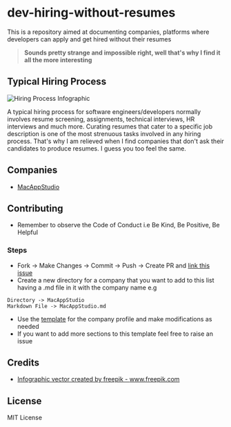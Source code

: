# dev-hiring-without-resumes
This is a repository aimed at documenting companies, platforms where developers can apply and get hired without their resumes

> **Sounds pretty strange and impossible right, well that's why I find it all the more interesting**

## Typical Hiring Process

<img src="https://image.freepik.com/free-vector/hiring-process-infographic_23-2148621468.jpg" alt="Hiring Process Infographic" />

A typical hiring process for software engineers/developers normally involves resume screening, assignments, technical interviews, HR interviews and much more. Curating resumes that cater to a specific job description is one of the most strenuous tasks involved in any hiring process. That's why I am relieved when I find companies that don't ask their candidates to produce resumes. I guess you too feel the same.

## Companies 

- [MacAppStudio](https://github.com/premkiran7/dev-hiring-without-resumes/blob/main/MacAppStudio/MacAppStudio.md)

## Contributing

- Remember to observe the Code of Conduct i.e Be Kind, Be Positive, Be Helpful

### Steps

- Fork -> Make Changes -> Commit -> Push -> Create PR and [link this issue](https://github.com/premkiran7/companies-that-hire-without-resumes/issues/1)
- Create a new directory for a company that you want to add to this list having a .md file in it with the company name e.g 
```
Directory -> MacAppStudio
Markdown File -> MacAppStudio.md
```
- Use the [template](https://github.com/premkiran7/companies-that-hire-without-resumes/blob/main/MacAppStudio/MacAppStudio.md) for the company profile and make modifications as needed
- If you want to add more sections to this template feel free to raise an issue

## Credits

- <a href="https://www.freepik.com/vectors/infographic">Infographic vector created by freepik - www.freepik.com</a>

## License

MIT License
